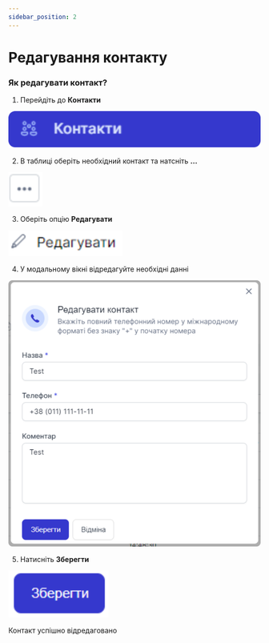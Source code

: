 ```yaml
---
sidebar_position: 2
---
```


# Редагування контакту

### Як редагувати контакт?

1. Перейдіть до **Контакти**

![](../img/contacts/side-bar-contacts-tab.svg)

2. В таблиці оберіть необхідний контакт та натсніть **...**

![](../img/contacts/edit-button.svg)

3. Оберіть опцію **Редагувати**

![](../img/contacts/edit-option.svg)

4. У модальному вікні відредагуйте необхідні данні

![](../img/contacts/edit-modal.svg)

5. Натисніть **Зберегти**

![](../img/contacts/save-button.svg)

Контакт успішно відредаговано

